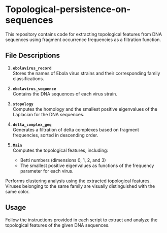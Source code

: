 # Topological-persistence-on-sequences
This repository contains code for extracting topological features from DNA sequences using fragment occurrence frequencies as a filtration function.
## File Descriptions

1. **`ebolavirus_record`**  
   Stores the names of Ebola virus strains and their corresponding family classifications.

2. **`ebolavirus_sequence`**  
   Contains the DNA sequences of each virus strain.

3. **`stopology`**  
   Computes the homology and the smallest positive eigenvalues of the Laplacian for the DNA sequences.

4. **`delta_complex_geq`**  
   Generates a filtration of delta complexes based on fragment frequencies, sorted in descending order.

5. **`Main`**  
   Computes the topological features, including:
   - Betti numbers (dimensions 0, 1, 2, and 3)
   - The smallest positive eigenvalues as functions of the frequency parameter for each virus.
   
Performs clustering analysis using the extracted topological features. Viruses belonging to the same family are visually distinguished with the same color.

## Usage

Follow the instructions provided in each script to extract and analyze the topological features of the given DNA sequences.  
